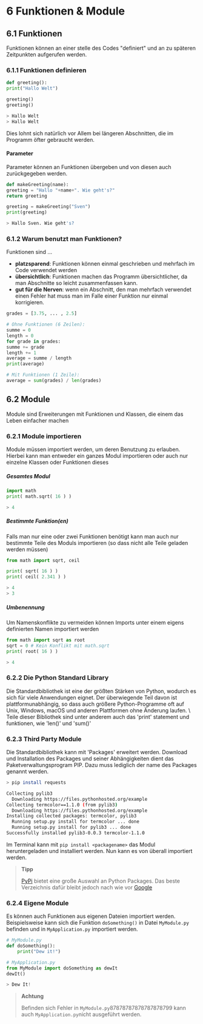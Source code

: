 # 6 Funktionen & Module

## 6.1 Funktionen

Funktionen können an einer stelle des Codes "definiert" und an zu späteren Zeitpunkten aufgerufen werden.

### 6.1.1 Funktionen definieren

```python
def greeting():
print("Hallo Welt")

greeting()
greeting()

> Hallo Welt
> Hallo Welt
```

Dies lohnt sich natürlich vor Allem bei längeren Abschnitten, die im Programm öfter gebraucht werden.

#### Parameter

Parameter können an Funktionen übergeben und von diesen auch zurückgegeben werden.

```python
def makeGreeting(name):
greeting = "Hallo "+name+". Wie geht's?"
return greeting 

greeting = makeGreeting("Sven")
print(greeting)

> Hallo Sven. Wie geht's?
```



### 6.1.2 Warum benutzt man Funktionen?

Funktionen sind ...

- **platzsparend**: Funktionen können einmal geschrieben und mehrfach im Code verwendet werden
- **übersichtlich**: Funktionen machen das Programm übersichtlicher, da man Abschnitte so leicht zusammenfassen kann.
- **gut für die Nerven**: wenn ein Abschnitt, den man mehrfach verwendet einen Fehler hat muss man im Falle einer Funktion nur einmal korrigieren.

```python
grades = [3.75, ... , 2.5]

# Ohne Funktionen (6 Zeilen):
summe = 0
length = 0
for grade in grades:
summe += grade
length += 1
average = summe / length
print(average)

# Mit Funktionen (1 Zeile):
average = sum(grades) / len(grades)
```



## 6.2 Module
Module sind Erweiterungen mit Funktionen und Klassen, die einem das Leben einfacher machen

### 6.2.1 Module importieren
Module müssen importiert werden, um deren Benutzung zu erlauben. Hierbei kann man entweder ein ganzes Modul importieren oder auch nur einzelne Klassen oder Funktionen dieses

##### Gesamtes Modul

```python
import math
print( math.sqrt( 16 ) )

> 4
```



##### Bestimmte Funktion(en)

Falls man nur eine oder zwei Funktionen benötigt kann man auch nur bestimmte Teile des Moduls importieren (so dass nicht alle Teile geladen werden müssen)

```python
from math import sqrt, ceil

print( sqrt( 16 ) )
print( ceil( 2.341 ) )

> 4
> 3
```



##### Umbenennung

Um Namenskonflikte zu vermeiden können Imports unter einem eigens definierten Namen importiert werden

```python
from math import sqrt as root
sqrt = 0 # Kein Konflikt mit math.sqrt
print( root( 16 ) )

> 4
```



### 6.2.2 Die Python Standard Library

Die Standardbibliothek ist eine der größten Stärken von Python, wodurch es sich für viele Anwendungen eignet. Der überwiegende Teil davon ist plattformunabhängig, so dass auch größere Python-Programme oft auf Unix, Windows, macOS und anderen Plattformen ohne Änderung laufen. \\
Teile dieser Bibliothek sind unter anderem auch das 'print' statement und funktionen, wie 'len()' und 'sum()'



### 6.2.3 Third Party Module

Die Standardbibliothek kann mit 'Packages' erweitert werden. Download und Installation des Packages und seiner Abhängigkeiten dient das Paketverwaltungsprogram PIP. Dazu muss lediglich der name des Packages genannt werden.

```bash
> pip install requests

Collecting pylib3
  Downloading https://files.pythonhosted.org/example
Collecting termcolor==1.1.0 (from pylib3)
  Downloading https://files.pythonhosted.org/example
Installing collected packages: termcolor, pylib3
  Running setup.py install for termcolor ... done
  Running setup.py install for pylib3 ... done
Successfully installed pylib3-0.0.3 termcolor-1.1.0
```

Im Terminal kann mit ``pip install <packagename>`` das Modul heruntergeladen und installiert werden. Nun kann es von überall importiert werden.

> **Tipp**
>
> [PyPi](https://pypi.org/) bietet eine große Auswahl an Python Packages. Das beste Verzeichnis dafür bleibt jedoch nach wie vor [Google](https://google.de)



### 6.2.4 Eigene Module

Es können auch Funktionen aus eigenen Dateien importiert werden. Beispielsweise kann sich die Funktion ``doSomething()`` in Datei ``MyModule.py`` befinden und in ``MyApplication.py`` importiert werden.

```python
# MyModule.py
def doSomething():
	print("Dew it!")
```

```python
# MyApplication.py
from MyModule import doSomething as dewIt
dewIt()

> Dew It!
```



> **Achtung**
>
> Befinden sich Fehler in ``MyModule.py``87878787878787878799 kann auch ``MyApplication.py``nicht ausgeführt werden. 

